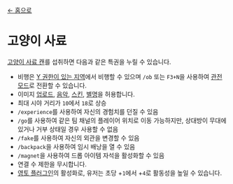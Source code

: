 [← 홈으로](../)
# 고양이 사료
[고양이 사료 캔](../item/canned_cat.md)를 섭취하면 다음과 같은 특권을 누릴 수 있습니다.

- 비행은 [Y 권한이 있는 지역](../item/land_book.md#y-비행)에서 비행할 수 있으며 `/ob` 또는 `F3+N`을 사용하여 [관전 모드](https://minecraft.fandom.com/ko/wiki/관전자_모드)로 전환할 수 있습니다.
- 이미지 [업로드](https://discord.com/channels/1083635321067024485/1083635321574531147), [음악](https://discord.com/channels/1083635321067024485/1083635321574531148), [스킨](https://discord.com/channels/1083635321067024485/1083635321574531149), [별명](https://discord.com/channels/1083635321067024485/1083635321574531150)을 허용합니다.
- 최대 시야 거리가 `10`에서 `18`로 상승
- `/experience`를 사용하여 자신의 경험치를 던질 수 있음
- `/go`를 사용하여 같은 팀 채널의 플레이어 위치로 이동 가능하지만, 상대방이 무대에 있거나 거부 상태일 경우 사용할 수 없음
- `/fake`를 사용하여 자신의 외관을 변경할 수 있음
- `/backpack`을 사용하여 임시 배낭을 열 수 있음
- `/magnet`을 사용하여 드롭 아이템 자석을 활성화할 수 있음
- 연결 수 제한을 무시합니다.
- [영토 플러그인](../item/land_book.md#활성)의 활성화로, 유저는 초당 +`1`에서 +`4`로 활동성을 높일 수 있습니다.
